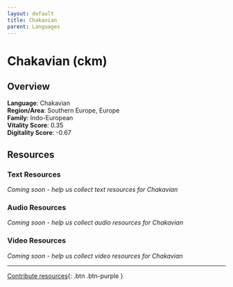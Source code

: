 ```yaml
---
layout: default
title: Chakavian
parent: Languages
---
```


# Chakavian (ckm)

## Overview

**Language**: Chakavian  
**Region/Area**: Southern Europe, Europe  
**Family**: Indo-European  
**Vitality Score**: 0.35  
**Digitality Score**: -0.67  

## Resources

### Text Resources
*Coming soon - help us collect text resources for Chakavian*

### Audio Resources
*Coming soon - help us collect audio resources for Chakavian*

### Video Resources
*Coming soon - help us collect video resources for Chakavian*

---

[Contribute resources](https://fairtrain.github.io/){: .btn .btn-purple }
